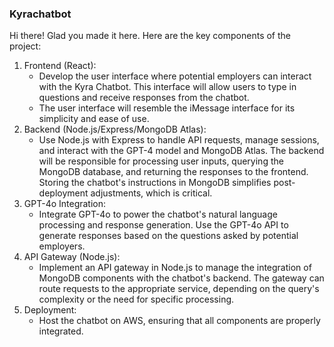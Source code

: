 ### Kyrachatbot

Hi there! Glad you made it here. Here are the key components of the project:

1. Frontend (React):
    * Develop the user interface where potential employers can interact with the Kyra Chatbot. This interface will allow users to type in questions and receive responses from the chatbot.
    * The user interface will resemble the iMessage interface for its simplicity and ease of use.
2. Backend (Node.js/Express/MongoDB Atlas):
    * Use Node.js with Express to handle API requests, manage sessions, and interact with the GPT-4 model and MongoDB Atlas. The backend will be responsible for processing user inputs, querying the MongoDB database, and returning the responses to the frontend. Storing the chatbot's instructions in MongoDB simplifies post-deployment adjustments, which is critical.
3. GPT-4o Integration:
    * Integrate GPT-4o to power the chatbot's natural language processing and response generation. Use the GPT-4o API to generate responses based on the questions asked by potential employers.
4. API Gateway (Node.js):
    * Implement an API gateway in Node.js to manage the integration of MongoDB components with the chatbot's backend. The gateway can route requests to the appropriate service, depending on the query's complexity or the need for specific processing.
5. Deployment:
    * Host the chatbot on AWS, ensuring that all components are properly integrated.
